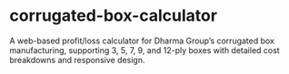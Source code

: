 # corrugated-box-calculator
A web-based profit/loss calculator for Dharma Group’s corrugated box manufacturing, supporting 3, 5, 7, 9, and 12-ply boxes with detailed cost breakdowns and responsive design.
